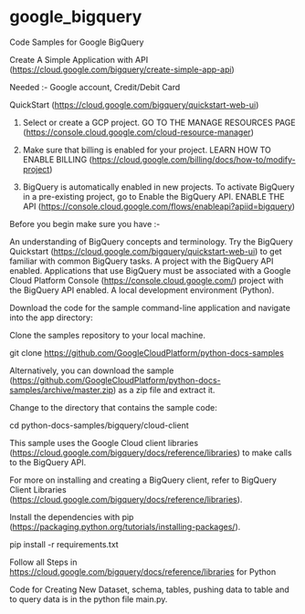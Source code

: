 # google_bigquery

Code Samples for Google BigQuery

Create A Simple Application with API 
(https://cloud.google.com/bigquery/create-simple-app-api)

Needed :- 
Google account,
Credit/Debit Card

QuickStart (https://cloud.google.com/bigquery/quickstart-web-ui)

1. Select or create a GCP project.
GO TO THE MANAGE RESOURCES PAGE (https://console.cloud.google.com/cloud-resource-manager)

2. Make sure that billing is enabled for your project.
LEARN HOW TO ENABLE BILLING (https://cloud.google.com/billing/docs/how-to/modify-project)

3. BigQuery is automatically enabled in new projects. To activate BigQuery in a pre-existing project, go to Enable the BigQuery API.
ENABLE THE API (https://console.cloud.google.com/flows/enableapi?apiid=bigquery)


Before you begin make sure you have :- 

An understanding of BigQuery concepts and terminology.
Try the BigQuery Quickstart (https://cloud.google.com/bigquery/quickstart-web-ui) to get familiar with common BigQuery tasks.
A project with the BigQuery API enabled.
Applications that use BigQuery must be associated with a Google Cloud Platform Console (https://console.cloud.google.com/) project with the BigQuery API enabled.
A local development environment (Python).

Download the code for the sample command-line application and navigate into the app directory:

Clone the samples repository to your local machine.

git clone https://github.com/GoogleCloudPlatform/python-docs-samples

Alternatively, you can download the sample (https://github.com/GoogleCloudPlatform/python-docs-samples/archive/master.zip) as a zip file and extract it.

Change to the directory that contains the sample code:

cd python-docs-samples/bigquery/cloud-client

This sample uses the Google Cloud client libraries (https://cloud.google.com/bigquery/docs/reference/libraries) to make calls to the BigQuery API.

For more on installing and creating a BigQuery client, refer to BigQuery Client Libraries (https://cloud.google.com/bigquery/docs/reference/libraries).

Install the dependencies with pip (https://packaging.python.org/tutorials/installing-packages/).

pip install -r requirements.txt


Follow all Steps  in https://cloud.google.com/bigquery/docs/reference/libraries for Python

Code for Creating New Dataset, schema, tables, pushing data to table and to query data is in the python file main.py.
